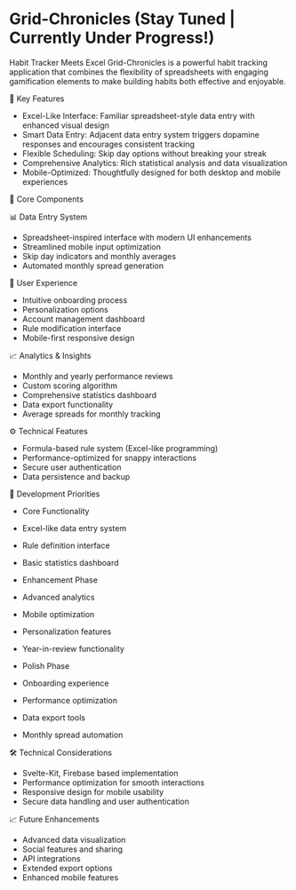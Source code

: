 # Grid-Chronicles (Stay Tuned | Currently Under Progress!)
Habit Tracker Meets Excel
Grid-Chronicles is a powerful habit tracking application that combines the flexibility of spreadsheets with engaging gamification elements to make building habits both effective and enjoyable.

🚀 Key Features
- Excel-Like Interface: Familiar spreadsheet-style data entry with enhanced visual design
- Smart Data Entry: Adjacent data entry system triggers dopamine responses and encourages consistent tracking
- Flexible Scheduling: Skip day options without breaking your streak
- Comprehensive Analytics: Rich statistical analysis and data visualization
- Mobile-Optimized: Thoughtfully designed for both desktop and mobile experiences

🎯 Core Components

📊 Data Entry System
 - Spreadsheet-inspired interface with modern UI enhancements
 - Streamlined mobile input optimization
 - Skip day indicators and monthly averages
 - Automated monthly spread generation

📱 User Experience
  - Intuitive onboarding process
  - Personalization options
  - Account management dashboard
  - Rule modification interface
  - Mobile-first responsive design

📈 Analytics & Insights
 - Monthly and yearly performance reviews
 - Custom scoring algorithm
 - Comprehensive statistics dashboard
 - Data export functionality
 - Average spreads for monthly tracking

⚙️ Technical Features
 - Formula-based rule system (Excel-like programming)
 - Performance-optimized for snappy interactions
 - Secure user authentication
 - Data persistence and backup

🔄 Development Priorities

- Core Functionality
 - Excel-like data entry system
 - Rule definition interface
 - Basic statistics dashboard

- Enhancement Phase
 - Advanced analytics
 - Mobile optimization
 - Personalization features
 - Year-in-review functionality

- Polish Phase
 - Onboarding experience
 - Performance optimization
 - Data export tools
 - Monthly spread automation

🛠️ Technical Considerations
- Svelte-Kit, Firebase based implementation
- Performance optimization for smooth interactions
- Responsive design for mobile usability
- Secure data handling and user authentication

📈 Future Enhancements
- Advanced data visualization
- Social features and sharing
- API integrations
- Extended export options
- Enhanced mobile features
